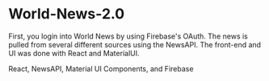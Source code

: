 # World-News-2.0
First, you login into World News by using Firebase's OAuth. 
The news is pulled from several different sources using the NewsAPI. 
The front-end and UI was done with React and MaterialUI.

React, NewsAPI, Material UI Components, and Firebase
